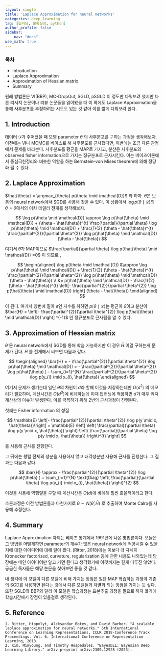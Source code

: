 ```yaml
---
layout: single
title: 'Laplace Approximation for neural networks'
categories: deep_learning
tag: [딥러닝, 불확실성, python]
author_profile: false
sidebar:
    nav: "docs"
use_math: true
---
```



### 목차

- Introduction
- Laplace Approximation
- Approximation of Hessian matrix
- Summary

원래 방법론은 VI(BBP), MC-DropOut, SGLD, pSGLD 이 정도만 다뤄보려 했지만 다른 리서치 논문이나 리뷰 논문들을 읽어봤을 때 이 외에도 Laplace Approximation을 통해 사후분포를 추정하려는 시도도 있는 것 같아 이를 짧게 다뤄보려 한다.

## 1. Introduction

데이터 $\mathcal{D}$가 주어졌을 때 모델 parameter $\theta$ 의 사후분포를 구하는 과정을 생각해보자. 이전에는 VI나 MCMC를 베이스로 해 사후분포를 근사했다면, 이번에는 조금 다른 관점에서 문제를 바라본다. 사후분포를 평균을 MAP로 가지고, 분산은 사후분포의 observed fisher information으로 가지는 정규분포로 근사시킨다. 이는 베이즈이론에서 중심극한정리와 비슷한 역할을 하는 Bernstein–von Mises theorem에 의해 정당화 될 수 있다.

## 2. Laplace Approximation

$\hat{\theta} = \argmax_{\theta} p(\theta \mid \mathcal{D})$ 라 하자. $\hat{\theta}$은 보통의 neural network에서 SGD를 사용해 찾을 수 있다. 이 상황에서 $\log p(\theta \mid \mathcal{D})$의 $\theta = \hat{\theta}$에서의 이차 테일러 전개를 생각해보자.

$$
\log p(\theta \mid \mathcal{D}) \approx \log p(\hat{\theta} \mid \mathcal{D}) + (\theta - \hat{\theta})^{t} \frac{\partial}{\partial \theta} \log p(\hat{\theta} \mid \mathcal{D}) + \frac{1}{2} (\theta - \hat{\theta})^{t} \frac{\partial^{2}}{\partial \theta^{2}} \log p(\hat{\theta} \mid \mathcal{D})(\theta - \hat{\theta})
$$

여기서 $\hat{\theta}$가 MAP이므로 $\frac{\partial}{\partial \theta} \log p(\hat{\theta} \mid \mathcal{D}) =0$ 이 되므로 ,

$$
\begin{aligned}
\log p(\theta \mid \mathcal{D}) &\approx \log p(\hat{\theta} \mid \mathcal{D}) + \frac{1}{2} (\theta - \hat{\theta})^{t} \frac{\partial^{2}}{\partial \theta^{2}} \log p(\hat{\theta} \mid \mathcal{D})(\theta - \hat{\theta}) \\
&= p(\hat{\theta} \mid \mathcal{D}) - \frac{1}{2} (\theta - \hat{\theta})^{t} \left[- \frac{\partial^{2}}{\partial \theta^{2}} \log p(\hat{\theta} \mid \mathcal{D}) \right] (\theta - \hat{\theta})
\end{aligned}
$$

이 된다. 여기서 양변에 밑이 $e$인 지수를 취하면 $p(\theta \mid \mathcal{D})$는 평균이 $\hat{\theta}$이고 분산이 $\bar{H} = \left[- \frac{\partial^{2}}{\partial \theta^{2}} \log p(\hat{\theta} \mid \mathcal{D}) \right] ^{-1}$ 인 정규분포로 근사됨을 알 수 있다.


## 3. Approximation of Hessian matrix

$\hat{\theta}$ 은 neural network에서 SGD를 통해 학습 가능하지만 이 경우 $\bar{H}$ 이걸 구하는게 문제가 된다. $\bar{H}$ 를 전개해서 써보면 다음과 같다.

$$
\begin{aligned}
    \bar{H} = - \frac{\partial^{2}}{\partial \theta^{2}} \log p(\hat{\theta} \mid \mathcal{D}) = - \frac{\partial^{2}}{\partial \theta^{2}} \log p(\hat{\theta} ) - \sum_{i=1}^{N} \frac{\partial^{2}}{\partial \theta^{2}} \log p(y_{i} \mid x_{i}, \hat{\theta})
\end{aligned}
$$

여기서 문제가 생기는데 일단 $\theta$의 차원이 $d$라 할때 이것을 저장하는데만 $O(d^{2})$ 의 메모리가 필요하며, 계산시간은 $O(d^{3})$에 비례하는데 이때 딥러닝에 적용하면 $d$가 매우 켜져 계산상의 이슈가 발생한다. 이를 극복하기 위해 2번의 근사과정이 진행된다.

첫째는 Fisher information 의 성질

$$
\mathbb{E} \left[- \frac{\partial^{2}}{\partial \theta^{2}} \log p(y \mid x, \hat{\theta})\right] = \mathbb{E} \left[ \left( \frac{\partial}{\partial \theta} \log p(y \mid x, \hat{\theta})  \right) \left( \frac{\partial}{\partial \theta} \log p(y \mid x, \hat{\theta})  \right)^{t} \right]
$$

를 사용해 근사를 진행한다.

그 뒤에는 행렬 전체의 성분을 사용하지 않고 대각성분만 사용해 근사를 진행한다. 그 결과는 다음과 같다.

$$
\bar{H} \approx - \frac{\partial^{2}}{\partial \theta^{2}} \log p(\hat{\theta} ) + \sum_{i=1}^{N} \text{Diag} \left( \frac{\partial}{\partial \theta} \log p(y_{i} \mid x_{i}, \hat{\theta}) \right)^{2}
$$

이것을 사용해 역행렬을 구할 때 계산시간은 $O(d)$에 비례해 훨씬 효율적이라고 한다.

추론과정은 이전 방법론들과 마찬가지로 $\theta \sim N(\hat{\theta}, \bar{H})$ 로 추출하여 Monte Calro를 사용해 추정한다.

## 4. Summary

Laplace Approximation 자체는 베이즈 통계에서 1991년에 나온 방법론이다. 오늘은 그 방법을 어떻게하면 parameter의 개수가 많은 neural network에 적용시킬 수 있을지에 대한 아이디어에 대해 알아 봤다. (Ritter, 2018)에는 이보다 더 자세히 Kronecker factorized, curvature, regularization 등에 관한 내용도 나와있는데 당장에는 메인 아이디어만 알고 가면 된다고 생각했기에 이것까지는 깊게 다루진 않았다. 궁금한 독자들은 해당 논문을 찾아보면 좋을 것 같다.

내 생각에 이 모델이 다른 모델에 비해 가지는 장점은 일단 MAP 학습하는 과정이 기존의 SGD를 사용하면 된다는 것에서 다른 모델들과 차별화 되는 장점을 가지는 듯 싶다. 또한 SGLD와 BBP와 달리 이 모델은 학습과정는 표본추출 과정을 필요로 하지 않기에 학습시간에서 장점이 있을걸로 생각된다.

## 5. Reference

    1. Ritter, Hippolyt, Aleksandar Botev, and David Barber. "A scalable laplace approximation for neural networks." 6th International Conference on Learning Representations, ICLR 2018-Conference Track Proceedings. Vol. 6. International Conference on Representation Learning, 2018.
    2. Kim, Minyoung, and Timothy Hospedales. "BayesDLL: Bayesian Deep Learning Library." arXiv preprint arXiv:2309.12928 (2023).
